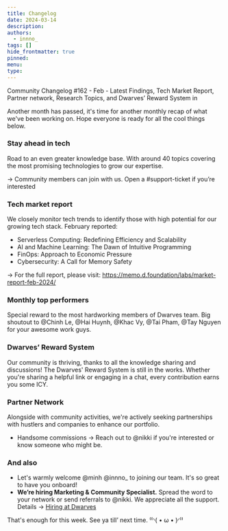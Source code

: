```yaml
---
title: Changelog
date: 2024-03-14
description: 
authors:
  - innno_
tags: []
hide_frontmatter: true
pinned: 
menu: 
type:
---
```


Community Changelog #162 - Feb - Latest Findings, Tech Market Report, Partner network, Research Topics, and Dwarves’ Reward System in

Another month has passed, it's time for another monthly recap of what we've been working on. Hope everyone is ready for all the cool things below.

### **Stay ahead in tech**
Road to an even greater knowledge base. With around 40 topics covering the most promising technologies to grow our expertise. 

→ Community members can join with us. Open a #support-ticket if you’re interested

### **Tech market report**
We closely monitor tech trends to identify those with high potential for our growing tech stack. February reported:
- Serverless Computing: Redefining Efficiency and Scalability
- AI and Machine Learning: The Dawn of Intuitive Programming
- FinOps: Approach to Economic Pressure
- Cybersecurity: A Call for Memory Safety

-> For the full report, please visit: https://memo.d.foundation/labs/market-report-feb-2024/

### **Monthly top performers**
Special reward to the most hardworking members of Dwarves team. Big shoutout to @Chinh Le, @Hai Huynh, @Khac Vy, @Tai Pham, @Tay Nguyen for your awesome work guys.

### **Dwarves’ Reward System**
Our community is thriving, thanks to all the knowledge sharing and discussions! The Dwarves' Reward System is still in the works. Whether you're sharing a helpful link or engaging in a chat, every contribution earns you some ICY.

### **Partner Network**
Alongside with community activities, we're actively seeking partnerships with hustlers and companies to enhance our portfolio.
- Handsome commissions
→ Reach out to @nikki if you're interested or know someone who might be.

### **And also**
- Let's warmly welcome @minh @innno_ to joining our team. It's so great to have you onboard!
- **We’re hiring Marketing & Community Specialist.** Spread the word to your network or send referrals to @nikki. We appreciate all the support. Details → [Hiring at Dwarves](https://note.d.foundation/hiring/)

That's enough for this week. See ya till’ next time. ⁽⁽◝( • ω • )◜⁾⁾